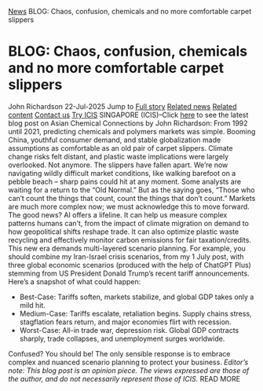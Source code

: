 [News](https://www.icis.com/explore/resources/news/) BLOG: Chaos, confusion, chemicals and no more comfortable carpet slippers
# BLOG: Chaos, confusion, chemicals and no more comfortable carpet slippers
John Richardson
22-Jul-2025
Jump to
[Full story](https://www.icis.com/explore/resources/news/2025/07/22/11120921/blog-chaos-confusion-chemicals-and-no-more-comfortable-carpet-slippers/#full-story)
[Related news](https://www.icis.com/explore/resources/news/2025/07/22/11120921/blog-chaos-confusion-chemicals-and-no-more-comfortable-carpet-slippers/#related-articles)
[Related content](https://www.icis.com/explore/resources/news/2025/07/22/11120921/blog-chaos-confusion-chemicals-and-no-more-comfortable-carpet-slippers/#related-contents)
[Contact us](https://www.icis.com/explore/resources/news/2025/07/22/11120921/blog-chaos-confusion-chemicals-and-no-more-comfortable-carpet-slippers/#contact-us)
[Try ICIS](https://www.icis.com/explore/contact/try-icis-today/?intcmp=individual-news_try-icis)
SINGAPORE (ICIS)–Click [here](https://www.icis.com/asian-chemical-connections/2025/07/chaos-confusion-chemicals-and-no-more-comfortable-carpet-slippers/) to see the latest blog post on Asian Chemical Connections by John Richardson: From 1992 until 2021, predicting chemicals and polymers markets was simple. Booming China, youthful consumer demand, and stable globalization made assumptions as comfortable as an old pair of carpet slippers. Climate change risks felt distant, and plastic waste implications were largely overlooked. 
Not anymore. The slippers have fallen apart. We’re now navigating wildly difficult market conditions, like walking barefoot on a pebble beach – sharp pains could hit at any moment. 
Some analysts are waiting for a return to the “Old Normal.” But as the saying goes, “Those who can’t count the things that count, count the things that don’t count.” Markets are much more complex now; we must acknowledge this to move forward. 
The good news? AI offers a lifeline. It can help us measure complex patterns humans can’t, from the impact of climate migration on demand to how geopolitical shifts reshape trade. It can also optimize plastic waste recycling and effectively monitor carbon emissions for fair taxation/credits. 
This new era demands multi-layered scenario planning. For example, you should combine my Iran-Israel crisis scenarios, from my 1 July post, with three global economic scenarios (produced with the help of ChatGPT Plus) stemming from US President Donald Trump’s recent tariff announcements. 
Here’s a snapshot of what could happen: 
  * Best-Case: Tariffs soften, markets stabilize, and global GDP takes only a mild hit. 
  * Medium-Case: Tariffs escalate, retaliation begins. Supply chains stress, stagflation fears return, and major economies flirt with recession. 
  * Worst-Case: All-in trade war, depression risk. Global GDP contracts sharply, trade collapses, and unemployment surges worldwide. 


Confused? You should be! The only sensible response is to embrace complex and nuanced scenario planning to protect your business. 
_Editor’s note: This blog post is an opinion piece. The views expressed are those of the author, and do not necessarily represent those of ICIS._
READ MORE